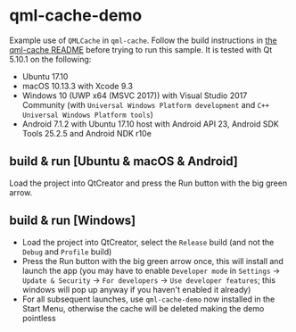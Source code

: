 qml-cache-demo
==============

Example use of `QMLCache` in `qml-cache`. Follow the build instructions in [the
qml-cache README](../../README.md) before trying to run this sample. It is tested with Qt 5.10.1 on the
following:

- Ubuntu 17.10
- macOS 10.13.3 with Xcode 9.3
- Windows 10 (UWP x64 (MSVC 2017)) with Visual Studio 2017 Community (with `Universal Windows Platform development` and `C++ Universal Windows Platform tools`)
- Android 7.1.2 with Ubuntu 17.10 host with Android API 23, Android SDK Tools 25.2.5 and Android NDK r10e

build & run [Ubuntu & macOS & Android]
--------------------------------------

Load the project into QtCreator and press the Run button with the big green arrow.

build & run [Windows]
---------------------

  - Load the project into QtCreator, select the `Release` build (and not the `Debug` and `Profile` build)
  - Press the Run button with the big green arrow once, this will install and launch the app (you may have to enable `Developer mode` in `Settings` -> `Update & Security` -> `For developers` -> `Use developer features`; this windows will pop up anyway if you haven't enabled it already)
  - For all subsequent launches, use `qml-cache-demo` now installed in the Start Menu, otherwise the cache will be deleted making the demo pointless
